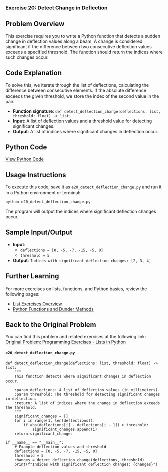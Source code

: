 ### **Exercise 20: Detect Change in Deflection**

## Problem Overview
This exercise requires you to write a Python function that detects a sudden change in deflection values along a beam. A change is considered significant if the difference between two consecutive deflection values exceeds a specified threshold. The function should return the indices where such changes occur.

## Code Explanation
To solve this, we iterate through the list of deflections, calculating the difference between consecutive elements. If the absolute difference exceeds the given threshold, we store the index of the second value in the pair.

- **Function signature**: `def detect_deflection_change(deflections: list, threshold: float) -> list:`
- **Input**: A list of deflection values and a threshold value for detecting significant changes.
- **Output**: A list of indices where significant changes in deflection occur.

## Python Code
[View Python Code](./e20_detect_deflection_change.py)

## Usage Instructions
To execute this code, save it as `e20_detect_deflection_change.py` and run it in a Python environment or terminal:

```bash
python e20_detect_deflection_change.py
```

The program will output the indices where significant deflection changes occur.

## Sample Input/Output
- **Input**:
  - `deflections = [0, -5, -7, -15, -5, 0]`
  - `threshold = 5`
- **Output**: `Indices with significant deflection changes: [2, 3, 4]`

## Further Learning
For more exercises on lists, functions, and Python basics, review the following pages:
- [List Exercises Overview](https://jsp.shiksha/index.php/portfolio/bcse101e-computer-programming-python/introduction-python/understanding-data-structures-python/lists/programming-exercises-004-lists-python)
- [Python Functions and Dunder Methods](https://jsp.shiksha/index.php/portfolio/bcse101e-computer-programming-python/introduction-python/understanding-functions-python/dunder-methods-python)

## Back to the Original Problem
You can find this problem and related exercises at the following link:  
[Original Problem: Programming Exercises - Lists in Python](https://jsp.shiksha/index.php/portfolio/bcse101e-computer-programming-python/introduction-python/understanding-data-structures-python/lists/programming-exercises-004-lists-python)

#### `e20_detect_deflection_change.py`

```
def detect_deflection_change(deflections: list, threshold: float) -> list:
    """
    This function detects where significant changes in deflection occur.
    
    :param deflections: A list of deflection values (in millimeters).
    :param threshold: The threshold for detecting significant changes in deflection.
    :return: A list of indices where the change in deflection exceeds the threshold.
    """
    significant_changes = []
    for i in range(1, len(deflections)):
        if abs(deflections[i] - deflections[i - 1]) > threshold:
            significant_changes.append(i)
    return significant_changes

if __name__ == "__main__":
    # Example deflection values and threshold
    deflections = [0, -5, -7, -15, -5, 0]
    threshold = 5
    changes = detect_deflection_change(deflections, threshold)
    print(f"Indices with significant deflection changes: {changes}")
```